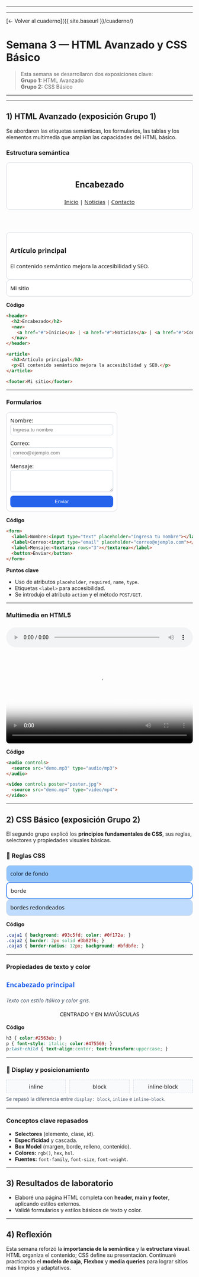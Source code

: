 
---

---

[← Volver al cuaderno]({{ site.baseurl }}/cuaderno/)

# Semana 3 — HTML Avanzado y CSS Básico

> Esta semana se desarrollaron dos exposiciones clave:  
> **Grupo 1:** HTML Avanzado  
> **Grupo 2:** CSS Básico  

---

<style>
.demo-s3 *{box-sizing:border-box}
.demo-s3{font:15px/1.5 system-ui, -apple-system, Segoe UI, Roboto, sans-serif}
.demo-s3 .card{border:1px solid #d0d7de;border-radius:10px;padding:10px;background:#fff}
.demo-s3 .row{display:flex;gap:10px;flex-wrap:wrap}
.demo-s3 .grid{display:grid;grid-template-columns:repeat(auto-fit,minmax(160px,1fr));gap:10px}
.demo-s3 .box{border:1px dashed #cbd5e1;background:#f8fafc;padding:6px;text-align:center}
.demo-s3 form{display:grid;gap:10px;max-width:300px;padding:10px;border:1px solid #d1d5db;border-radius:10px;background:#fff}
.demo-s3 input, .demo-s3 textarea, .demo-s3 select{width:100%;padding:6px;border:1px solid #cbd5e1;border-radius:6px}
.demo-s3 button{padding:8px 14px;background:#2563eb;color:white;border:none;border-radius:8px}
.demo-s3 button:hover{background:#1d4ed8}
.demo-s3 audio, .demo-s3 video{width:100%;border-radius:8px;margin-top:6px}
.demo-s3 .pill{display:inline-block;background:#e2e8f0;border-radius:999px;padding:2px 10px;font-size:.8em;margin:2px 6px 0 0}
.demo-s3 .note{color:#475569;font-size:.9em;margin-top:6px}
</style>

---

## 1) HTML Avanzado (exposición Grupo 1)

Se abordaron las etiquetas semánticas, los formularios, las tablas y los elementos multimedia que amplían las capacidades del HTML básico.

### Estructura semántica
<div class="demo-s3">
  <header class="card">
    <h2>Encabezado</h2>
    <nav><a href="#">Inicio</a> | <a href="#">Noticias</a> | <a href="#">Contacto</a></nav>
  </header>
  <article class="card">
    <h3>Artículo principal</h3>
    <p>El contenido semántico mejora la accesibilidad y SEO.</p>
  </article>
  <footer class="card">Mi sitio</footer>
</div>

**Código**
```html
<header>
  <h2>Encabezado</h2>
  <nav>
    <a href="#">Inicio</a> | <a href="#">Noticias</a> | <a href="#">Contacto</a>
  </nav>
</header>

<article>
  <h3>Artículo principal</h3>
  <p>El contenido semántico mejora la accesibilidad y SEO.</p>
</article>

<footer>Mi sitio</footer>
````

---

### Formularios

<div class="demo-s3">
  <form>
    <label>Nombre:<input type="text" placeholder="Ingresa tu nombre"></label>
    <label>Correo:<input type="email" placeholder="correo@ejemplo.com"></label>
    <label>Mensaje:<textarea rows="3"></textarea></label>
    <button>Enviar</button>
  </form>
</div>

**Código**

```html
<form>
  <label>Nombre:<input type="text" placeholder="Ingresa tu nombre"></label>
  <label>Correo:<input type="email" placeholder="correo@ejemplo.com"></label>
  <label>Mensaje:<textarea rows="3"></textarea></label>
  <button>Enviar</button>
</form>
```

**Puntos clave**

* Uso de atributos `placeholder`, `required`, `name`, `type`.
* Etiquetas `<label>` para accesibilidad.
* Se introdujo el atributo `action` y el método `POST/GET`.

---

### Multimedia en HTML5

<div class="demo-s3">
  <audio controls>
    <source src="{{ site.baseurl }}/assets/semana03/demo.mp3" type="audio/mp3">
    Tu navegador no soporta audio.
  </audio>

  <video controls poster="{{ site.baseurl }}/assets/semana03/poster.jpg">
    <source src="{{ site.baseurl }}/assets/semana03/demo.mp4" type="video/mp4">
    Tu navegador no soporta video.
  </video>
</div>

**Código**

```html
<audio controls>
  <source src="demo.mp3" type="audio/mp3">
</audio>

<video controls poster="poster.jpg">
  <source src="demo.mp4" type="video/mp4">
</video>
```

---

## 2) CSS Básico (exposición Grupo 2)

El segundo grupo explicó los **principios fundamentales de CSS**, sus reglas, selectores y propiedades visuales básicas.

### 🎨 Reglas CSS

<div class="demo-s3">
  <div class="card" style="background:#93c5fd;color:#0f172a;">color de fondo</div>
  <div class="card" style="border:2px solid #3b82f6;">borde</div>
  <div class="card" style="border-radius:12px;background:#bfdbfe;">bordes redondeados</div>
</div>

**Código**

```css
.caja1 { background: #93c5fd; color: #0f172a; }
.caja2 { border: 2px solid #3b82f6; }
.caja3 { border-radius: 12px; background: #bfdbfe; }
```

---

### Propiedades de texto y color

<div class="demo-s3 card">
  <h3 style="color:#2563eb;">Encabezado principal</h3>
  <p style="font-style:italic;color:#475569;">Texto con estilo itálico y color gris.</p>
  <p style="text-align:center;text-transform:uppercase;">centrado y en mayúsculas</p>
</div>

**Código**

```css
h3 { color:#2563eb; }
p { font-style: italic; color:#475569; }
p:last-child { text-align:center; text-transform:uppercase; }
```

---

### 🔳 Display y posicionamiento

<div class="demo-s3">
  <div class="grid">
    <div class="box">inline</div>
    <div class="box">block</div>
    <div class="box">inline-block</div>
  </div>
  <p class="note">Se repasó la diferencia entre <code>display: block</code>, <code>inline</code> e <code>inline-block</code>.</p>
</div>

---

### Conceptos clave repasados

* **Selectores** (elemento, clase, id).
* **Especificidad** y cascada.
* **Box Model** (margen, borde, relleno, contenido).
* **Colores:** `rgb()`, `hex`, `hsl`.
* **Fuentes:** `font-family`, `font-size`, `font-weight`.

---

## 3) Resultados de laboratorio

* Elaboré una página HTML completa con **header, main y footer**, aplicando estilos externos.
* Validé formularios y estilos básicos de texto y color.

---

## 4) Reflexión

Esta semana reforzó la **importancia de la semántica** y la **estructura visual**.
HTML organiza el contenido; CSS define su presentación.
Continuaré practicando el **modelo de caja**, **Flexbox** y **media queries** para lograr sitios más limpios y adaptativos.

